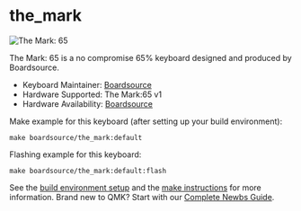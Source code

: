 # the_mark

![The Mark: 65](https://i.imgur.com/3zC4PKkl.jpg)

The Mark: 65 is a no compromise 65% keyboard designed and produced by Boardsource. 

* Keyboard Maintainer: [Boardsource](https://github.com/boardsource)
* Hardware Supported: The Mark:65 v1
* Hardware Availability: [Boardsource](https://boardsource.xyz/store/5fc2eb0b86b9341522d8f7a3)

Make example for this keyboard (after setting up your build environment):

    make boardsource/the_mark:default

Flashing example for this keyboard:

    make boardsource/the_mark:default:flash

See the [build environment setup](https://docs.qmk.fm/#/getting_started_build_tools) and the [make instructions](https://docs.qmk.fm/#/getting_started_make_guide) for more information. Brand new to QMK? Start with our [Complete Newbs Guide](https://docs.qmk.fm/#/newbs).
